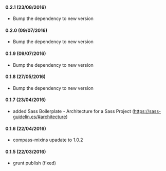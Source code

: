 #### 0.2.1 (23/08/2016)
- Bump the dependency to new version

#### 0.2.0 (09/07/2016)
- Bump the dependency to new version

#### 0.1.9 (09/07/2016)
- Bump the dependency to new version

#### 0.1.8 (27/05/2016)
- Bump the dependency to new version

#### 0.1.7 (23/04/2016)
- added Sass Boilerplate - Architecture for a Sass Project (https://sass-guidelin.es/#architecture)

#### 0.1.6 (22/04/2016)
- compass-mixins upadate to 1.0.2

#### 0.1.5 (22/03/2016)
- grunt publish (fixed)